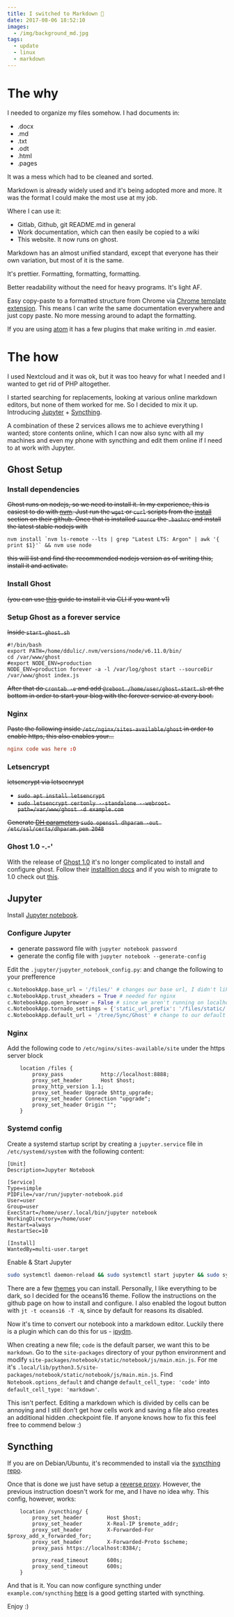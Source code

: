 ```yaml
---
title: I switched to Markdown 📝
date: 2017-08-06 18:52:10
images:
  - /img/background_md.jpg
tags:
  - update
  - linux
  - markdown
---
```

# The why

I needed to organize my files somehow. I had documents in:

- .docx
- .md
- .txt
- .odt
- .html
- .pages

It was a mess which had to be cleaned and sorted.

Markdown is already widely used and it's being adopted more and more.
It was the format I could make the most use at my job.

Where I can use it:

- Gitlab, Github, git README.md in general
- Work documentation, which can then easily be copied to a wiki
- This website. It now runs on ghost.

Markdown has an almost unified standard, except that everyone has their own variation, but most of it is the same.

It's prettier. Formatting, formatting, formatting.

Better readability without the need for heavy programs. It's light AF.

Easy copy-paste to a formatted structure from Chrome via [Chrome template extension](https://chrome.google.com/webstore/detail/template/dcjnfaoifoefmnbhhlbppaebgnccfddf). This means I can write the same documentation everywhere and just copy paste. No more messing around to adapt the formatting.

If you are using [atom](https://atom.io) it has a few plugins that make writing in .md easier.

# The how

I used Nextcloud and it was ok, but it was too heavy for what I needed and I wanted to get rid of PHP altogether.

I started searching for replacements, looking at various online markdown editors, but none of them worked for me. So I decided to mix it up. Introducing [Jupyter](http://jupyter.org) + [Syncthing](https://syncthing.net).

A combination of these 2 services allows me to achieve everything I wanted; store contents online, which I can now also sync with all my machines and even my phone with syncthing and edit them online if I need to at work with Jupyter.

## Ghost Setup

### Install dependencies

~~Ghost runs on nodejs, so we need to install it. In my experience, this is easiest to do with [nvm](https://github.com/creationix/nvm).
Just run the `wget` or `curl` scripts from the [install](https://github.com/creationix/nvm#install-script) section on their github.
Once that is installed `source` the `.bashrc` and install the latest stable nodejs with~~

```
nvm install `nvm ls-remote --lts | grep "Latest LTS: Argon" | awk '{ print $1}'` && nvm use node
```

~~this will list and find the recommended nodejs version as of writing this, install it and activate.~~

### Install Ghost

~~(you can use [this](https://docs.ghost.org/v1.0.0/docs/installing-ghost-via-the-cli) guide to install it via CLI if you want v1)~~

### Setup Ghost as a forever service

~~Inside `start-ghost.sh`~~

```
#!/bin/bash
export PATH=/home/ddulic/.nvm/versions/node/v6.11.0/bin/
cd /var/www/ghost
#export NODE_ENV=production
NODE_ENV=production forever -a -l /var/log/ghost start --sourceDir /var/www/ghost index.js
```

~~After that do `crontab -e` and add `@reboot /home/user/ghost-start.sh` at the bottom in order to start your blog with the forever service at every boot.~~

### Nginx

~~Paste the following inside `/etc/nginx/sites-available/ghost` in order to enable https, this also enables your...~~

```conf
nginx code was here :O
```

### Letsencrypt

~~letsencrypt via letsecnrypt~~
- ~~`sudo apt install letsencrypt`~~
- ~~`sudo letsencrypt certonly --standalone --webroot-path=/var/www/ghost -d example.com`~~

~~Generate [DH parameters](https://wiki.openssl.org/index.php/Diffie-Hellman_parameters) `sudo openssl dhparam -out /etc/ssl/certs/dhparam.pem 2048`~~

### Ghost 1.0 -.-'

With the release of [Ghost 1.0](https://blog.ghost.org/1-0/) it's no longer complicated to install and configure ghost. Follow their [installtion docs](https://docs.ghost.org/docs/install) and if you wish to migrate to 1.0 check out [this](https://docs.ghost.org/docs/migrating-to-ghost-1-0-0).

## Jupyter

Install [Jupyter notebook](https://github.com/jupyter/notebook).

### Configure Jupyter

- generate password file with `jupyter notebook password`
- generate the config file with `jupyter notebook --generate-config`

Edit the `.jupyter/jupyter_notebook_config.py`: and change the following to your prefference

```python
c.NotebookApp.base_url = '/files/' # changes our base url, I didn't like the /ipython...
c.NotebookApp.trust_xheaders = True # needed for nginx
c.NotebookApp.open_browser = False # since we aren't running on localhost we don't need a browser which will open when we load jupyter
c.NotebookApp.tornado_settings = {'static_url_prefix': '/files/static/'} # same as base_url, but used for static files
c.NotebookApp.default_url = '/tree/Sync/Ghost' # change to our default directory so we don't have to go to it every time we open jupyter
```

### Nginx

Add the following code to `/etc/nginx/sites-available/site` under the https server block

```nginx
    location /files {
        proxy_pass            http://localhost:8888;
        proxy_set_header      Host $host;
        proxy_http_version 1.1;
        proxy_set_header Upgrade $http_upgrade;
        proxy_set_header Connection "upgrade";
        proxy_set_header Origin "";
    }
```

### Systemd config

Create a systemd startup script by creating a `jupyter.service` file in `/etc/systemd/system` with the following content:

```systemd
[Unit]
Description=Jupyter Notebook

[Service]
Type=simple
PIDFile=/var/run/jupyter-notebook.pid
User=user
Group=user
ExecStart=/home/user/.local/bin/jupyter notebook
WorkingDirectory=/home/user
Restart=always
RestartSec=10

[Install]
WantedBy=multi-user.target
```

Enable & Start Jupyter
```bash
sudo systemctl daemon-reload && sudo systemctl start jupyter && sudo systemctl enable jupyter
```

There are a few [themes](https://github.com/dunovank/jupyter-themes) you can install.
Personally, I like everything to be dark, so I decided for the oceans16 theme. Follow the instructions on the github page on how to install and configure. I also enabled the logout button with `jt -t oceans16 -T -N`, since by default for reasons its disabled.

Now it's time to convert our notebook into a markdown editor. Luckily there is a plugin which can do this for us - [ipydm](https://github.com/rossant/ipymd).

When creating a new file; `code` is the default parser, we want this to be `markdown`.
Go to the `site-packages` directory of your python environment and modify `site-packages/notebook/static/notebook/js/main.min.js`. For me it's `.local/lib/python3.5/site-packages/notebook/static/notebook/js/main.min.js`. 
Find `Notebook.options_default` and change `default_cell_type: 'code'` into `default_cell_type: 'markdown'`.

This isn't perfect. Editing a markdown which is divided by cells can be annoying and I still don't get how cells work and saving a file also creates an additional hidden .checkpoint file. If anyone knows how to fix this feel free to commend below :)

## Syncthing

If you are on Debian/Ubuntu, it's recommended to install via the [syncthing repo](https://apt.syncthing.net).

Once that is done we just have setup a [reverse proxy](https://docs.syncthing.net/users/reverseproxy.html). However, the previous instruction doesn't work for me, and I have no idea why. This config, however, works:

```nginx
    location /syncthing/ {
        proxy_set_header        Host $host;
        proxy_set_header        X-Real-IP $remote_addr;
        proxy_set_header        X-Forwarded-For $proxy_add_x_forwarded_for;
        proxy_set_header        X-Forwarded-Proto $scheme;
        proxy_pass https://localhost:8384/;

        proxy_read_timeout      600s;
        proxy_send_timeout      600s;
    }
```

And that is it.
You can now configure syncthing under `example.com/syncthing` [here](https://www.youtube.com/watch?v=iFh27uPsYRw&t) is a good getting started with syncthing.

Enjoy :)